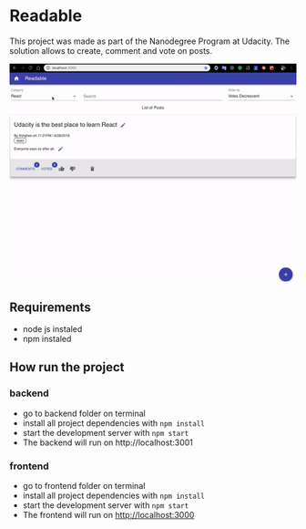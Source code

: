 # Readable
This project was made as part of the Nanodegree Program at Udacity. The solution allows to create, comment and vote on posts.



![](https://raw.githubusercontent.com/cristianodiniz/reactnd-project-readable/master/imgs/semple_1.gif)


## Requirements
- node js instaled
- npm instaled

## How run the project
### backend 
* go to backend folder on terminal
* install all project dependencies with `npm install`
* start the development server with `npm start`
* The backend will run on http://localhost:3001

### frontend 
* go to frontend folder on terminal
* install all project dependencies with `npm install`
* start the development server with `npm start`
* The frontend will run on [http://localhost:3000](http://localhost:3000)
